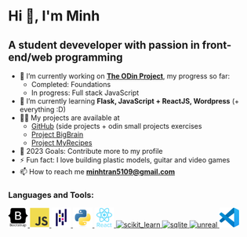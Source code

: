 # Hi 👋, I'm Minh</h1>
## A student deveveloper with passion in front-end/web programming

- 🔭 I’m currently working on [**The ODin Project**](https://www.theodinproject.com/), my progress so far:
    - Completed: Foundations
    - In progress: Full stack JavaScript
- 🌱 I’m currently learning **Flask, JavaScript + ReactJS, Wordpress** (+ everything :D)
- 👨‍💻 My projects are available at 
    - [GitHub](https://github.com/minhtran5109) (side projects + odin small projects exercises
    - [Project BigBrain](https://gitfront.io/r/user-7395346/U7kUArwpeK3j/6080-a3-BigBrain/)
    - [Project MyRecipes](https://gitfront.io/r/user-7395346/GthU95mKhbS1/3900-MyRecipes-backup/)
- 🥅 2023 Goals: Contribute more to my profile
- ⚡ Fun fact: I love building plastic models, guitar and video games
- 📫 How to reach me **minhtran5109@gmail.com**



<h3 align="left">Languages and Tools:</h3>

<p align="left"> 
  <a href="https://getbootstrap.com" target="_blank" rel="noreferrer"> <img src="https://raw.githubusercontent.com/devicons/devicon/master/icons/bootstrap/bootstrap-plain-wordmark.svg" alt="bootstrap" width="40" height="40"/> </a> 
  <a href="https://developer.mozilla.org/en-US/docs/Web/JavaScript" target="_blank" rel="noreferrer"> <img src="https://raw.githubusercontent.com/devicons/devicon/master/icons/javascript/javascript-original.svg" alt="javascript" width="40" height="40"/> </a> 
  <a href="https://pandas.pydata.org/" target="_blank" rel="noreferrer"> <img src="https://raw.githubusercontent.com/devicons/devicon/2ae2a900d2f041da66e950e4d48052658d850630/icons/pandas/pandas-original.svg" alt="pandas" width="40" height="40"/> </a> 
  <a href="https://www.python.org" target="_blank" rel="noreferrer"> <img src="https://raw.githubusercontent.com/devicons/devicon/master/icons/python/python-original.svg" alt="python" width="40" height="40"/> 
  </a> <a href="https://reactjs.org/" target="_blank" rel="noreferrer"> <img src="https://raw.githubusercontent.com/devicons/devicon/master/icons/react/react-original-wordmark.svg" alt="react" width="40" height="40"/> </a> 
  <a href="https://scikit-learn.org/" target="_blank" rel="noreferrer"> <img src="https://upload.wikimedia.org/wikipedia/commons/0/05/Scikit_learn_logo_small.svg" alt="scikit_learn" width="40" height="40"/> </a> 
  <a href="https://www.sqlite.org/" target="_blank" rel="noreferrer"> <img src="https://www.vectorlogo.zone/logos/sqlite/sqlite-icon.svg" alt="sqlite" width="40" height="40"/> </a> 
  <a href="https://unrealengine.com/" target="_blank" rel="noreferrer"> <img src="https://raw.githubusercontent.com/kenangundogan/fontisto/036b7eca71aab1bef8e6a0518f7329f13ed62f6b/icons/svg/brand/unreal-engine.svg" alt="unreal" width="40" height="40"/> </a> 
  <a href="https://code.visualstudio.com/" target="_blank" rel="noreferrer"> <img src="https://raw.githubusercontent.com/devicons/devicon/master/icons/vscode/vscode-original.svg" alt="unreal" width="40" height="40"/> </a> 
</p>
